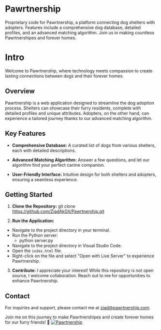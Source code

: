 # Pawrtnership
Proprietary code for Pawrtnership, a platform connecting dog shelters with adopters. Features include a comprehensive dog database, detailed profiles, and an advanced matching algorithm. Join us in making countless Pawrtnershipes and forever homes.

# Intro

Welcome to Pawrtnership, where technology meets compassion to create lasting connections between dogs and their forever homes.

## Overview

Pawrtnership is a web application designed to streamline the dog adoption process. Shelters can showcase their furry residents, complete with detailed profiles and unique attributes. Adopters, on the other hand, can experience a tailored journey thanks to our advanced matching algorithm.

## Key Features

- **Comprehensive Database:** A curated list of dogs from various shelters, each with detailed descriptions.

- **Advanced Matching Algorithm:** Answer a few questions, and let our algorithm find your perfect canine companion.

- **User-Friendly Interface:** Intuitive design for both shelters and adopters, ensuring a seamless experience.

## Getting Started

1. **Clone the Repository:**
git clone https://github.com/ZiadAkGit/Pawrtnership.git

2. **Run the Application:**
- Navigate to the project directory in your terminal.
- Run the Python server:
	- python server.py
- Navigate to the project directory in Visual Studio Code.
- Open the `index.html` file.
- Right-click on the file and select "Open with Live Server" to experience Pawrtnership.

3. **Contribute:**
I appreciate your interest! While this repository is not open source, I welcome collaboration. Reach out to me for opportunities to enhance Pawrtnership.

## Contact

For inquiries and support, please contact me at ziad@pawrtnership.com.

Join me on this journey to make Pawrtnershipes and create forever homes for our furry friends! 🐾 [![Pawrtnership](https://img.shields.io/badge/Website-Visit-brightgreen)](http://www.pawrtnership.com)
